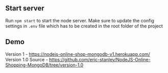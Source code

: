 ## Start server

Run `npm start` to start the node server. Make sure to update the config settings in `.env` file which has to be created in the root folder of the project

## Demo
Version 1 - https://nodejs-online-shop-mongodb-v1.herokuapp.com/
Version 1.0 Source - https://github.com/eric-stanley/NodeJS-Online-Shopping-MongoDB/tree/version-1.0

